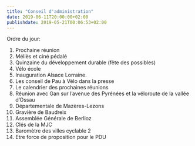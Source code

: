 ```yaml
---
title: "Conseil d'administration"
date: 2019-06-11T20:00:00+02:00
publishdate: 2019-05-21T00:06:53+02:00
---
```


 Ordre du jour:
 
 1. Prochaine réunion
 2. Méliès et ciné pédalé
 3. Quinzaine du développement durable (fête des possibles)
 4. Vélo école
 5. Inauguration Alsace Lorraine.
 6. Les conseil de Pau à Vélo dans la presse
 7. Le calendrier des prochaines réunions
 8. Réunion avec Gan sur l’avenue des Pyrénées et la véloroute de la vallée d’Ossau
 9. Départementale de Mazères-Lezons
 10. Gravière de Baudreix
 11. Assemblée Générale de Berlioz
 12. Clés de la MJC
 13. Baromètre des villes cyclable 2
 14. Etre force de proposition pour le PDU